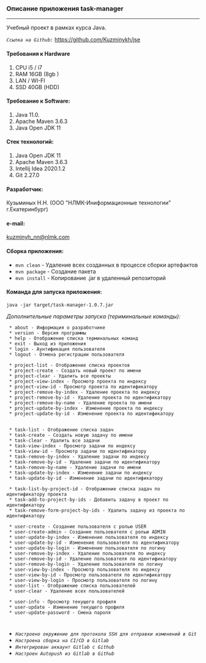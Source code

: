 ### Описание приложения task-manager
***
Учебный проект в рамках курса Java.

*`Ссылка на Github:`* https://github.com/Kuzminykh/jse

#### Требования к Hardware
1. CPU i5 / i7
2. RAM 16GB (8gb )
3. LAN / WI-FI
4. SSD 40GB (НDD)

#### Требование к Software: 
1. Java 11.0. 
2. Apache Maven 3.6.3
3. Java Open JDK 11

#### Стек технологий:
1. Java Open JDK 11
2. Apache Maven 3.6.3
3. Intellij Idea 2020.1.2
4. Git 2.27.0

#### Разработчик: 
 Кузьминых Н.Н. (ООО "НЛМК-Иниформационные технологии" г.Екатеринбург)
 
#### e-mail: 
 kuzminyh_nn@nlmk.com

#### Сборка приложения: 
- `mvn clean` - Удаление всех созданных в процессе сборки артефактов
- `mvn package` - Создание пакета
- `mvn install` - Копирование .jar в удаленный репозиторий

#### Команда для запуска приложения: 
``` 
java -jar target/task-manager-1.0.7.jar 
```

*Дополнительные параметры запуска (териминальные команды):*
```
 * about - Информация о разработчике
 * version - Версия программы
 * help - Отображение списка терминальных команд
 * exit - Выход из приложения
 * login - Аунтификация пользователя
 * logout - Отмена регистрации пользователя

 * project-list - Отображение списка проектов
 * project-create - Создать новый проект по имени
 * project-clear - Удалить все проекты
 * project-view-index - Просмотр проекта по индексу
 * project-view-id - Просмотр проекта по идентификатору
 * project-remove-by-index - Удаление проекта по индексу
 * project-remove-by-id - Удаление проекта по идентификатору
 * project-remove-by-name - Удаление проекта по имени
 * project-update-by-index - Изменение проекта по индексу
 * project-update-by-id - Изменение проекта по идентификатору
 

 * task-list - Отображение списка задач
 * task-create - Создать новую задачу по имени
 * task-clear - Удалить все задачи
 * task-view-index - Просмотр задачи по индексу
 * task-view-id - Просмотр задачи по идентификатору
 * task-remove-by-index - Удаление задачи по индексу
 * task-remove-by-id - Удаление задачи по идентификатору
 * task-remove-by-name - Удаление задачи по имени
 * task-update-by-index - Изменение задачи по индексу
 * task-update-by-id - Изменение задачи по идентификатору

 * task-list-by-project-id - Отображение списка задач по идентификатору проекта
 * task-add-to-project-by-ids - Добавить задачу в проект по идентификатору
 * task-remove-form-project-by-ids - Удалить задачу из проекта по идентификатору

 * user-create - Создание пользователя c ролью USER
 * user-create-admin - Создание пользователя с ролью ADMIN
 * user-update-by-index - Изменение пользователя по индексу
 * user-update-by-id - Изменение пользователя по идентификатору
 * user-update-by-login - Изменение пользователя по логину
 * user-remove-by-index - Удаление пользователя по индексу
 * user-remove-by-id - Удаление пользователя по идентификатору
 * user-remove-by-login - Удаление пользователя по логину
 * user-view-by-index - Просмотр пользователя по индексу
 * user-view-by-id - Просмотр пользователя по идентификатору
 * user-view-by-login - Просмотр пользователя по логину
 * user-list - Отображение списка пользователей
 * user-clear - Удаление всех пользователей

 * user-info - Просмотр текущего профиля
 * user-update - Изменение текущего профиля
 * user-update-password - Смена пароля

```
 #
- *`Настроено окружение для протокола SSH для отправки изменений в Git`*
- *`Настроена сборка на CI/CD в Gitlab`*
- *`Интегрирован аккаунт Gitlab с Github`*
- *`Настроен Autopush из Gitlab в Github`* 

